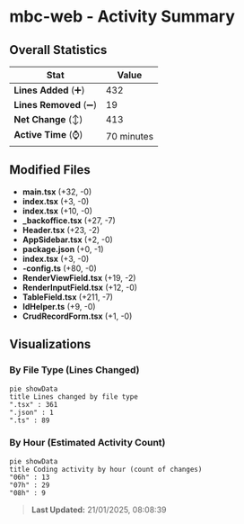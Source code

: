 # mbc-web - Activity Summary 

## Overall Statistics

| Stat                   | Value                                                             |
| ---------------------- | ----------------------------------------------------------------- |
| **Lines Added** (➕)   | 432                                          |
| **Lines Removed** (➖) | 19                                        |
| **Net Change** (↕)    | 413                |
| **Active Time** (⌚)   | 70 minutes |


## Modified Files
- **main.tsx** (+32, -0)
- **index.tsx** (+3, -0)
- **index.tsx** (+10, -0)
- **_backoffice.tsx** (+27, -7)
- **Header.tsx** (+23, -2)
- **AppSidebar.tsx** (+2, -0)
- **package.json** (+0, -1)
- **index.tsx** (+3, -0)
- **-config.ts** (+80, -0)
- **RenderViewField.tsx** (+19, -2)
- **RenderInputField.tsx** (+12, -0)
- **TableField.tsx** (+211, -7)
- **IdHelper.ts** (+9, -0)
- **CrudRecordForm.tsx** (+1, -0)

## Visualizations

### By File Type (Lines Changed)

```mermaid
pie showData
title Lines changed by file type
".tsx" : 361
".json" : 1
".ts" : 89
```

### By Hour (Estimated Activity Count)

```mermaid
pie showData
title Coding activity by hour (count of changes)
"06h" : 13
"07h" : 29
"08h" : 9
```


> **Last Updated:** 21/01/2025, 08:08:39